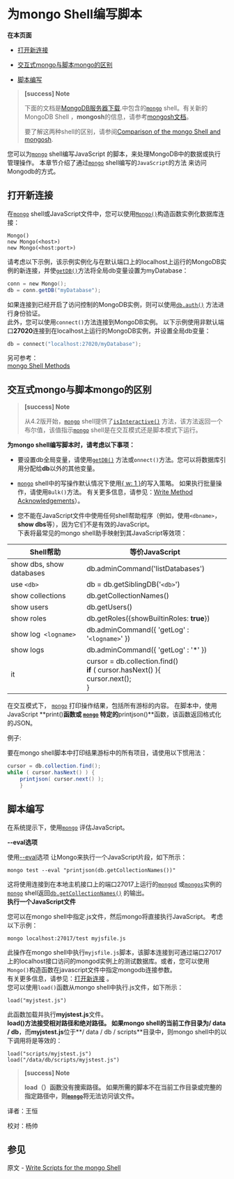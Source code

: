 # 为mongo Shell编写脚本
**在本页面**

* [打开新连接](#新连接)

* [交互式mongo与脚本mongo的区别](区别)

* [脚本编写](#脚本)

>**[success] Note**
>
>下面的文档是[MongoDB服务器下载](https://www.mongodb.com/try/download/community?tck=docs_server).中包含的[`mongo`](https://docs.mongodb.com/master/reference/program/mongo/#bin.mongo) shell。有关新的MongoDB Shell ，**mongosh**的信息，请参考[mongosh文档](https://docs.mongodb.com/mongodb-shell/)。
>
>要了解这两种shell的区别，请参阅[Comparison of the mongo Shell and mongosh](https://docs.mongodb.com/master/mongo/#compare-mongosh-mongo).

您可以为[`mongo`](https://docs.mongodb.com/master/reference/program/mongo/#bin.mongo)  shell编写JavaScript 的脚本，来处理MongoDB中的数据或执行管理操作。 
本章节介绍了通过[`mongo`](https://docs.mongodb.com/master/reference/program/mongo/#bin.mongo)  shell编写的`JavaScript`的方法 来访问 Mongodb的方式。

## <span id="新连接">打开新连接</span>

在[`mongo`](https://docs.mongodb.com/master/reference/program/mongo/#bin.mongo) shell或JavaScript文件中，您可以使用[`Mongo()`](https://docs.mongodb.com/master/reference/method/Mongo/#Mongo)构造函数实例化数据库连接：

```shell
Mongo()
new Mongo(<host>)
new Mongo(<host:port>)
```

请考虑以下示例，该示例实例化与在默认端口上的localhost上运行的MongoDB实例的新连接，并使[`getDB()`](https://docs.mongodb.com/master/reference/method/Mongo.getDB/#Mongo.getDB)方法将全局db变量设置为myDatabase：
```powershell
conn = new Mongo();
db = conn.getDB("myDatabase");
```

如果连接到已经开启了访问控制的MongoDB实例，则可以使用[`db.auth()`](https://docs.mongodb.com/master/reference/method/db.auth/#db.auth) 方法进行身份验证。  
此外，您可以使用`connect()`方法连接到MongoDB实例。 以下示例使用非默认端口**27020**连接到在localhost上运行的MongoDB实例，并设置全局db变量：

```powershell
db = connect("localhost:27020/myDatabase");
```

另可参考：<br />[mongo Shell Methods](https://docs.mongodb.com/manual/reference/method/)

## <span id="区别">交互式mongo与脚本mongo的区别</span>

> **[success] Note**
>
> 从4.2版开始，[`mongo`](https://docs.mongodb.com/master/reference/program/mongo/#bin.mongo)  shell提供了[`isInteractive()`](https://docs.mongodb.com/master/reference/method/isInteractive/#isInteractive) 方法，该方法返回一个布尔值，该值指示[`mongo`](https://docs.mongodb.com/master/reference/program/mongo/#bin.mongo)  shell是在交互模式还是脚本模式下运行。

**为mongo shell编写脚本时，请考虑以下事项：**

* 要设置db全局变量，请使用[`getDB()`](https://docs.mongodb.com/master/reference/method/Mongo.getDB/#Mongo.getDB) 方法或`onnect()`方法。您可以将数据库引用分配给**db**以外的其他变量。

* [`mongo`](https://docs.mongodb.com/master/reference/program/mongo/#bin.mongo)  shell中的写操作默认情况下使用[{ w: 1 }](https://docs.mongodb.com/master/reference/write-concern/#wc-w)的写入策略。 如果执行批量操作，请使用`Bulk()`方法。 有关更多信息，请参见：[Write Method Acknowledgements](https://docs.mongodb.com/manual/release-notes/2.6-compatibility/#write-methods-incompatibility)）。

* 您不能在JavaScript文件中使用任何shell帮助程序（例如，使用`<dbname>`，**show dbs**等），因为它们不是有效的JavaScript。<br />下表将最常见的mongo shell助手映射到其JavaScript等效项：


| Shell帮助 | 等价JavaScript |
| --- | --- |
| show  dbs, show  databases | db.adminCommand('listDatabases') |
| use `<db>` | db = db.getSiblingDB('`<db>`') |
| show collections |  db.getCollectionNames() |
| show users | db.getUsers() |
| show roles | db.getRoles({showBuiltinRoles: **true**}) |
| show log` <logname>` | db.adminCommand({ 'getLog' : '`<logname>`' }) |
| show logs | db.adminCommand({ 'getLog' : '*' }) |
| it | cursor = db.collection.find()<br />**if** ( cursor.hasNext() ){ <br />  cursor.next();<br />} |

在交互模式下， [`mongo`](https://docs.mongodb.com/master/reference/program/mongo/#bin.mongo) 打印操作结果，包括所有游标的内容。 在脚本中，使用JavaScript **print()**函数或 [`mongo`](https://docs.mongodb.com/master/reference/program/mongo/#bin.mongo) 特定的**printjson()**函数，该函数返回格式化的JSON。

例子:

要在mongo shell脚本中打印结果游标中的所有项目，请使用以下惯用法：

```java
cursor = db.collection.find();
while ( cursor.hasNext() ) {
	printjson( cursor.next() );
	}
```

## <span id="脚本">脚本编写</span>

在系统提示下，使用[`mongo`](https://docs.mongodb.com/master/reference/program/mongo/#bin.mongo) 评估JavaScript。

 **--eval选项**

使用[--eval]()选项 让Mongo来执行一个JavaScript片段，如下所示：

```shell
mongo test --eval "printjson(db.getCollectionNames())"
```

这将使用连接到在本地主机接口上的端口27017上运行的[`mongod`](https://docs.mongodb.com/master/reference/program/mongod/#bin.mongod) 或[`mongos`](https://docs.mongodb.com/master/reference/program/mongos/#bin.mongos)实例的[`mongo`](https://docs.mongodb.com/master/reference/program/mongo/#bin.mongo) shell返回[`db.getCollectionNames()`](https://docs.mongodb.com/master/reference/method/db.getCollectionNames/#db.getCollectionNames) 的输出。<br />
**执行一个JavaScript文件**

您可以在mongo shell中指定.js文件，然后mongo将直接执行JavaScript。 考虑以下示例：

```shell
mongo localhost:27017/test myjsfile.js
```

此操作在mongo shell中执行`myjsfile.js`脚本，该脚本连接到可通过端口27017上的localhost接口访问的mongod实例上的测试数据库。或者，您可以使用`Mongo()`构造函数在javascript文件中指定mongodb连接参数。 <br />
有关更多信息，请参见：[打开新连接](https://docs.mongodb.com/manual/tutorial/write-scripts-for-the-mongo-shell/#mongo-shell-new-connections) 。<br />
您可以使用`load()`函数从mongo shell中执行.js文件，如下所示：

```shell
load("myjstest.js")
```

此函数加载并执行**myjstest.js**文件。<br />
**load()**方法接受相对路径和绝对路径。 如果mongo shell的当前工作目录为**/ data / db**，而**myjstest.js**位于**/ data / db / scripts**目录中，则mongo shell中的以下调用将是等效的：

```shell
load("scripts/myjstest.js")
load("/data/db/scripts/myjstest.js")
```

> **[success] Note**
>
> **load（）函数没有搜索路径。 如果所需的脚本不在当前工作目录或完整的指定路径中，则[`mongo`](https://docs.mongodb.com/master/reference/program/mongo/#bin.mongo)将无法访问该文件。**



译者：王恒

校对：杨帅

## 参见

原文 - [Write Scripts for the mongo Shell]( https://docs.mongodb.com/manual/tutorial/write-scripts-for-the-mongo-shell/ )

